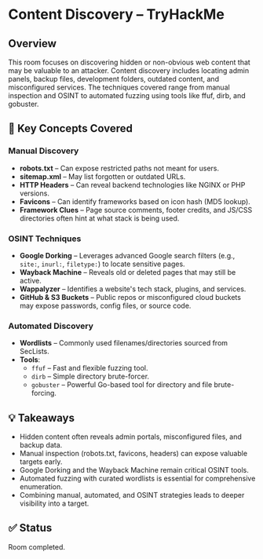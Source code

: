 # Content Discovery – TryHackMe

## Overview
This room focuses on discovering hidden or non-obvious web content that may be valuable to an attacker. Content discovery includes locating admin panels, backup files, development folders, outdated content, and misconfigured services. The techniques covered range from manual inspection and OSINT to automated fuzzing using tools like ffuf, dirb, and gobuster.

## 🧩 Key Concepts Covered

### Manual Discovery
- **robots.txt** – Can expose restricted paths not meant for users.
- **sitemap.xml** – May list forgotten or outdated URLs.
- **HTTP Headers** – Can reveal backend technologies like NGINX or PHP versions.
- **Favicons** – Can identify frameworks based on icon hash (MD5 lookup).
- **Framework Clues** – Page source comments, footer credits, and JS/CSS directories often hint at what stack is being used.

### OSINT Techniques
- **Google Dorking** – Leverages advanced Google search filters (e.g., `site:`, `inurl:`, `filetype:`) to locate sensitive pages.
- **Wayback Machine** – Reveals old or deleted pages that may still be active.
- **Wappalyzer** – Identifies a website's tech stack, plugins, and services.
- **GitHub & S3 Buckets** – Public repos or misconfigured cloud buckets may expose passwords, config files, or source code.

### Automated Discovery
- **Wordlists** – Commonly used filenames/directories sourced from SecLists.
- **Tools**:
  - `ffuf` – Fast and flexible fuzzing tool.
  - `dirb` – Simple directory brute-forcer.
  - `gobuster` – Powerful Go-based tool for directory and file brute-forcing.

## 💡 Takeaways
- Hidden content often reveals admin portals, misconfigured files, and backup data.
- Manual inspection (robots.txt, favicons, headers) can expose valuable targets early.
- Google Dorking and the Wayback Machine remain critical OSINT tools.
- Automated fuzzing with curated wordlists is essential for comprehensive enumeration.
- Combining manual, automated, and OSINT strategies leads to deeper visibility into a target.

## ✅ Status
Room completed.
